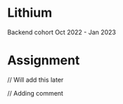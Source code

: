 # Lithium
Backend cohort Oct 2022 - Jan 2023


# Assignment
// Will add this later


// Adding comment